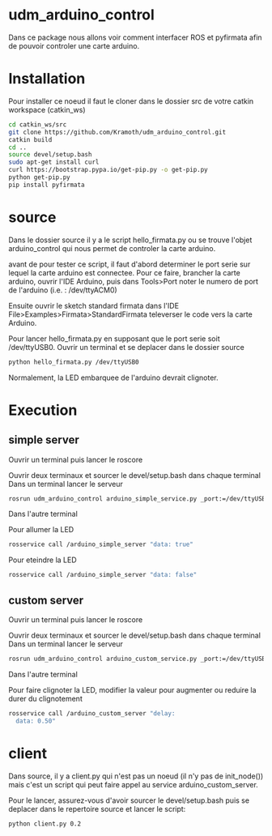 # udm_arduino_control

Dans ce package nous allons voir comment interfacer ROS et pyfirmata afin de pouvoir controler une carte arduino.

# Installation

Pour installer ce noeud il faut le cloner dans le dossier src de votre catkin workspace (catkin_ws)

```sh
cd catkin_ws/src
git clone https://github.com/Kramoth/udm_arduino_control.git
catkin build
cd ..
source devel/setup.bash
sudo apt-get install curl
curl https://bootstrap.pypa.io/get-pip.py -o get-pip.py
python get-pip.py
pip install pyfirmata
```

# source

Dans le dossier source il y a le script hello_firmata.py ou se trouve l'objet arduino_control qui nous permet de controler la carte arduino.

avant de pour tester ce script, il faut d'abord determiner le port serie sur lequel la carte arduino est connectee. Pour ce faire, brancher la carte arduino, ouvrir l'IDE Arduino, puis dans Tools>Port noter le numero de port de l'arduino (i.e. : /dev/ttyACM0)

Ensuite ouvrir le sketch standard firmata dans l'IDE File>Examples>Firmata>StandardFirmata televerser le code vers la carte Arduino.

Pour lancer hello_firmata.py en supposant que le port serie soit /dev/ttyUSB0. Ouvrir un terminal et se deplacer dans le dossier source

```sh
python hello_firmata.py /dev/ttyUSB0
```
Normalement, la LED embarquee de l'arduino devrait clignoter.


# Execution

## simple server
Ouvrir un terminal puis lancer le roscore

Ouvrir deux terminaux et sourcer le devel/setup.bash dans chaque terminal
Dans un terminal lancer le serveur
```sh
rosrun udm_arduino_control arduino_simple_service.py _port:=/dev/ttyUSB0
```
Dans l'autre terminal

Pour allumer la LED
```sh
rosservice call /arduino_simple_server "data: true"
```
Pour eteindre la LED
```sh
rosservice call /arduino_simple_server "data: false"
```
## custom server
Ouvrir un terminal puis lancer le roscore

Ouvrir deux terminaux et sourcer le devel/setup.bash dans chaque terminal
Dans un terminal lancer le serveur
```sh
rosrun udm_arduino_control arduino_custom_service.py _port:=/dev/ttyUSB0
```
Dans l'autre terminal

Pour faire clignoter la LED, modifier la valeur pour augmenter ou reduire la durer du clignotement
```sh
rosservice call /arduino_custom_server "delay:                  
  data: 0.50" 
```

# client

Dans source, il y a client.py qui n'est pas un noeud (il n'y pas de init_node()) mais c'est un script qui peut faire appel au service arduino_custom_server. 

Pour le lancer, assurez-vous d'avoir sourcer le devel/setup.bash puis se deplacer dans le repertoire source et lancer le script:

```sh
python client.py 0.2
```


